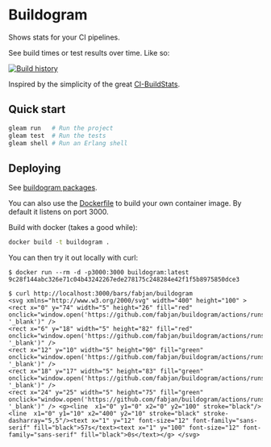 # Buildogram

Shows stats for your CI pipelines.

See build times or test results over time. Like so:

[![Build history](https://buildogram.srv.fmbb.se/bars/fabjan/buildogram?cb=1)](https://github.com/fabjan/buildogram/actions)

Inspired by the simplicity of the great [CI-BuildStats](https://github.com/dustinmoris/CI-BuildStats).

## Quick start

```sh
gleam run   # Run the project
gleam test  # Run the tests
gleam shell # Run an Erlang shell
```

## Deploying

See [buildogram packages](https://github.com/fabjan/buildogram/pkgs/container/buildogram).

You can also use the [Dockerfile](./Dockerfile) to build your own container image. By default it listens on port 3000.

Build with docker (takes a good while):

```sh
docker build -t buildogram .
```

You can then try it out locally with curl:

```shell session
$ docker run --rm -d -p3000:3000 buildogram:latest
9c28f144abc326e71c04b43242267ede278175c248284e42f1f5b8975850dce3

$ curl http://localhost:3000/bars/fabjan/buildogram
<svg xmlns="http://www.w3.org/2000/svg" width="400" height="100" > <rect x="0" y="74" width="5" height="26" fill="red" onclick="window.open('https://github.com/fabjan/buildogram/actions/runs/3507479383', '_blank')" />
<rect x="6" y="18" width="5" height="82" fill="red" onclick="window.open('https://github.com/fabjan/buildogram/actions/runs/3508779840', '_blank')" />
<rect x="12" y="10" width="5" height="90" fill="green" onclick="window.open('https://github.com/fabjan/buildogram/actions/runs/3508826797', '_blank')" />
<rect x="18" y="17" width="5" height="83" fill="green" onclick="window.open('https://github.com/fabjan/buildogram/actions/runs/3509164502', '_blank')" />
<rect x="24" y="25" width="5" height="75" fill="green" onclick="window.open('https://github.com/fabjan/buildogram/actions/runs/3558553196', '_blank')" /> <g><line  x1="0" y1="0" x2="0" y2="100" stroke="black"/><line  x1="0" y1="10" x2="400" y2="10" stroke="black" stroke-dasharray="5,5"/><text x="1" y="12" font-size="12" font-family="sans-serif" fill="black">57s</text><text x="1" y="100" font-size="12" font-family="sans-serif" fill="black">0s</text></g> </svg>
```
